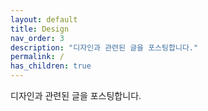 ```yaml
---
layout: default
title: Design
nav_order: 3
description: "디자인과 관련된 글을 포스팅합니다."
permalink: /
has_children: true
---
```


디자인과 관련된 글을 포스팅합니다.